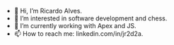- 👋 Hi, I’m Ricardo Alves.
- 👀 I’m interested in software development and chess.
- 🌱 I’m currently working with Apex and JS.
- 📫 How to reach me: linkedin.com/in/jr2d2a.
